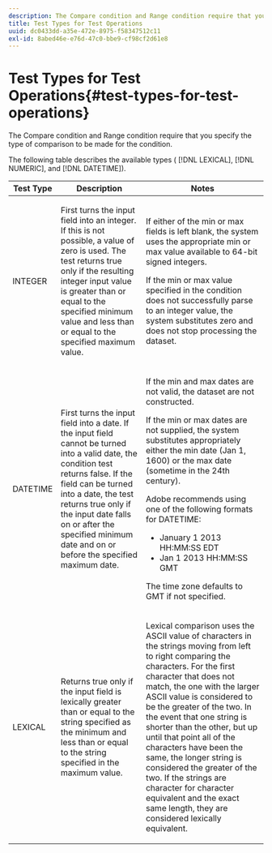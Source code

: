 ```yaml
---
description: The Compare condition and Range condition require that you specify the type of comparison to be made for the condition.
title: Test Types for Test Operations
uuid: dc0433dd-a35e-472e-8975-f58347512c11
exl-id: 8abed46e-e76d-47c0-bbe9-cf98cf2d61e8
---
```

# Test Types for Test Operations{#test-types-for-test-operations}

The Compare condition and Range condition require that you specify the type of comparison to be made for the condition.

 The following table describes the available types ( [!DNL LEXICAL], [!DNL NUMERIC], and [!DNL DATETIME]).

<table id="table_1B3AD8BDF0414D0AB8EE0E6D1B53E2CE"> 
 <thead> 
  <tr> 
   <th colname="col1" class="entry"> Test Type </th> 
   <th colname="col2" class="entry"> Description </th> 
   <th colname="col3" class="entry"> Notes </th> 
  </tr> 
 </thead>
 <tbody> 
  <tr> 
   <td colname="col1"> <p><span class="wintitle"> INTEGER</span> </p> </td> 
   <td colname="col2"> <p>First turns the input field into an integer. If this is not possible, a value of zero is used. The test returns true only if the resulting integer input value is greater than or equal to the specified minimum value and less than or equal to the specified maximum value. </p> </td> 
   <td colname="col3"> <p>If either of the min or max fields is left blank, the system uses the appropriate min or max value available to 64-bit signed integers. </p> <p> If the min or max value specified in the condition does not successfully parse to an integer value, the system substitutes zero and does not stop processing the dataset. </p> </td> 
  </tr> 
  <tr> 
   <td colname="col1"> <p><span class="wintitle"> DATETIME</span> </p> </td> 
   <td colname="col2"> <p>First turns the input field into a date. If the input field cannot be turned into a valid date, the condition test returns false. If the field can be turned into a date, the test returns true only if the input date falls on or after the specified minimum date and on or before the specified maximum date. </p> </td> 
   <td colname="col3"> <p>If the min and max dates are not valid, the dataset are not constructed. </p> <p> If the min or max dates are not supplied, the system substitutes appropriately either the min date (Jan 1, 1600) or the max date (sometime in the 24th century). </p> <p> Adobe recommends using one of the following formats for <span class="wintitle"> DATETIME</span>: </p> 
    <ul id="ul_44F469CC5D974382AF70D7B1975CF077"> 
     <li id="li_DB5FD4AFD6B34436ACD7C13282F64956"> January 1 2013 HH:MM:SS EDT </li> 
     <li id="li_307580C3F97D495BB16F1212DB38CE37"> Jan 1 2013 HH:MM:SS GMT </li> 
    </ul> <p> The time zone defaults to GMT if not specified. </p> </td> 
  </tr> 
  <tr> 
   <td colname="col1"> <p><span class="wintitle"> LEXICAL</span> </p> </td> 
   <td colname="col2"> <p>Returns true only if the input field is lexically greater than or equal to the string specified as the minimum and less than or equal to the string specified in the maximum value. </p> </td> 
   <td colname="col3"> <p>Lexical comparison uses the ASCII value of characters in the strings moving from left to right comparing the characters. For the first character that does not match, the one with the larger ASCII value is considered to be the greater of the two. In the event that one string is shorter than the other, but up until that point all of the characters have been the same, the longer string is considered the greater of the two. If the strings are character for character equivalent and the exact same length, they are considered lexically equivalent. </p> </td> 
  </tr> 
 </tbody> 
</table>
